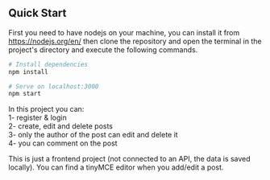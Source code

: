 ## Quick Start

First you need to have nodejs on your machine, you can install it from https://nodejs.org/en/ then clone the repository and open the terminal in the project's directory and execute the following commands.

```bash
# Install dependencies
npm install

# Serve on localhost:3000
npm start
```
In this project you can: <br />
1- register & login <br />
2- create, edit and delete posts <br />
3- only the author of the post can edit and delete it <br />
4- you can comment on the post <br />

This is just a frontend project (not connected to an API, the data is saved locally).
You can find a tinyMCE editor when you add/edit a post.
